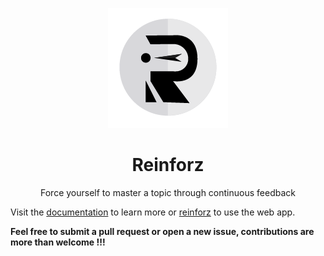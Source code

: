 <p align="center">
<img src="https://github.com/Devorein/reinforz/blob/master/public/192.png?raw=true">
<p>
<h1 align="center">
  Reinforz
</h1>
<p align="center">
  Force yourself to master a topic through continuous feedback
</p>

Visit the [documentation](https://reinforz.github.io/reinforz-docs/) to learn more or [reinforz](https://reinforz.vercel.app) to use the web app.

**Feel free to submit a pull request or open a new issue, contributions are more than welcome !!!**
